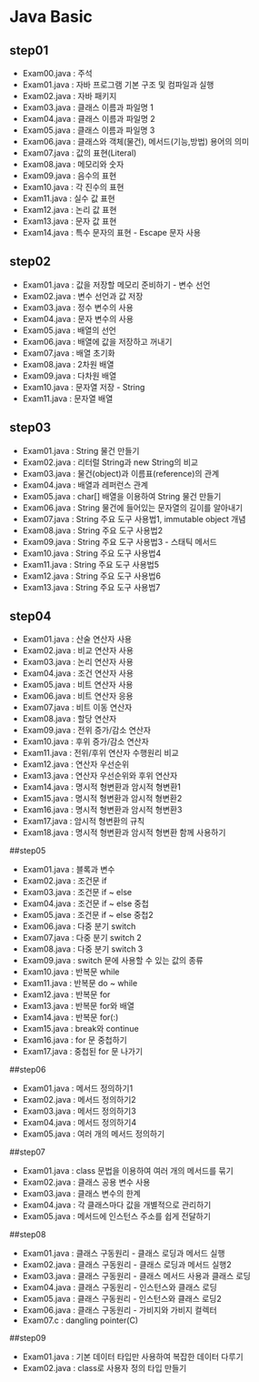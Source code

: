 # Java Basic
## step01
- Exam00.java : 주석
- Exam01.java : 자바 프로그램 기본 구조 및 컴파일과 실행
- Exam02.java : 자바 패키지
- Exam03.java : 클래스 이름과 파일명 1
- Exam04.java : 클래스 이름과 파일명 2
- Exam05.java : 클래스 이름과 파일명 3
- Exam06.java : 클래스와 객체(물건), 메서드(기능,방법) 용어의 의미
- Exam07.java : 값의 표현(Literal)
- Exam08.java : 메모리와 숫자
- Exam09.java : 음수의 표현
- Exam10.java : 각 진수의 표현
- Exam11.java : 실수 값 표현
- Exam12.java : 논리 값 표현
- Exam13.java : 문자 값 표현
- Exam14.java : 특수 문자의 표현 - Escape 문자 사용

## step02
- Exam01.java : 값을 저장할 메모리 준비하기 - 변수 선언
- Exam02.java : 변수 선언과 값 저장
- Exam03.java : 정수 변수의 사용
- Exam04.java : 문자 변수의 사용
- Exam05.java : 배열의 선언
- Exam06.java : 배열에 값을 저장하고 꺼내기
- Exam07.java : 배열 초기화
- Exam08.java : 2차원 배열
- Exam09.java : 다차원 배열
- Exam10.java : 문자열 저장 - String
- Exam11.java : 문자열 배열

## step03
- Exam01.java : String 물건 만들기
- Exam02.java : 리터럴 String과 new String의 비교
- Exam03.java : 물건(object)과 이름표(reference)의 관계
- Exam04.java : 배열과 레퍼런스 관계
- Exam05.java : char[] 배열을 이용하여 String 물건 만들기
- Exam06.java : String 물건에 들어있는 문자열의 길이를 알아내기
- Exam07.java : String 주요 도구 사용법1, immutable object 개념
- Exam08.java : String 주요 도구 사용법2
- Exam09.java : String 주요 도구 사용법3 - 스태틱 메서드
- Exam10.java : String 주요 도구 사용법4
- Exam11.java : String 주요 도구 사용법5
- Exam12.java : String 주요 도구 사용법6
- Exam13.java : String 주요 도구 사용법7

## step04
- Exam01.java : 산술 연산자 사용
- Exam02.java : 비교 연산자 사용
- Exam03.java : 논리 연산자 사용
- Exam04.java : 조건 연산자 사용
- Exam05.java : 비트 연산자 사용
- Exam06.java : 비트 연산자 응용
- Exam07.java : 비트 이동 연산자
- Exam08.java : 할당 연산자
- Exam09.java : 전위 증가/감소 연산자
- Exam10.java : 후위 증가/감소 연산자
- Exam11.java : 전위/후위 연산자 수행원리 비교
- Exam12.java : 연산자 우선순위
- Exam13.java : 연산자 우선순위와 후위 연산자
- Exam14.java : 명시적 형변환과 암시적 형변환1
- Exam15.java : 명시적 형변환과 암시적 형변환2
- Exam16.java : 명시적 형변환과 암시적 형변환3
- Exam17.java : 암시적 형변환의 규칙
- Exam18.java : 명시적 형변환과 암시적 형변환 함께 사용하기

##step05
- Exam01.java : 블록과 변수
- Exam02.java : 조건문 if
- Exam03.java : 조건문 if ~ else
- Exam04.java : 조건문 if ~ else 중첩
- Exam05.java : 조건문 if ~ else 중첩2
- Exam06.java : 다중 분기 switch
- Exam07.java : 다중 분기 switch 2
- Exam08.java : 다중 분기 switch 3
- Exam09.java : switch 문에 사용할 수 있는 값의 종류
- Exam10.java : 반복문 while
- Exam11.java : 반복문 do ~ while
- Exam12.java : 반복문 for
- Exam13.java : 반복문 for와 배열
- Exam14.java : 반복문 for(:)
- Exam15.java : break와 continue
- Exam16.java : for 문 중첩하기
- Exam17.java : 중첩된 for 문 나가기 

##step06
- Exam01.java : 메서드 정의하기1
- Exam02.java : 메서드 정의하기2
- Exam03.java : 메서드 정의하기3
- Exam04.java : 메서드 정의하기4
- Exam05.java : 여러 개의 메서드 정의하기

##step07
- Exam01.java : class 문법을 이용하여 여러 개의 메서드를 묶기
- Exam02.java : 클래스 공용 변수 사용
- Exam03.java : 클래스 변수의 한계
- Exam04.java : 각 클래스마다 값을 개별적으로 관리하기
- Exam05.java : 메서드에 인스턴스 주소를 쉽게 전달하기

##step08
- Exam01.java : 클래스 구동원리 - 클래스 로딩과 메서드 실행
- Exam02.java : 클래스 구동원리 - 클래스 로딩과 메서드 실행2
- Exam03.java : 클래스 구동원리 - 클래스 메서드 사용과 클래스 로딩
- Exam04.java : 클래스 구동원리 - 인스턴스와 클래스 로딩
- Exam05.java : 클래스 구동원리 - 인스턴스와 클래스 로딩2
- Exam06.java : 클래스 구동원리 - 가비지와 가비지 컬렉터
- Exam07.c : dangling pointer(C)

##step09
- Exam01.java : 기본 데이터 타입만 사용하여 복잡한 데이터 다루기
- Exam02.java : class로 사용자 정의 타입 만들기
